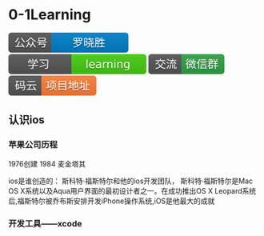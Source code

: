 # 0-1Learning

![alt text](../../static/common/svg/luoxiaosheng.svg "公众号")
![alt text](../../static/common/svg/luoxiaosheng_learning.svg "学习")
![alt text](../../static/common/svg/luoxiaosheng_wechat.svg "微信")
![alt text](../../static/common/svg/luoxiaosheng_gitee.svg "码云")


## 认识ios

### 苹果公司历程
1976创建
1984 麦金塔其

ios是谁创造的：
斯科特·福斯特尔和他的ios开发团队， 斯科特·福斯特尔是Mac OS X系统以及Aqua用户界面的最初设计者之一。在成功推出OS X Leopard系统后,福斯特尔被乔布斯安排开发iPhone操作系统,iOS是他最大的成就

### 开发工具——xcode





